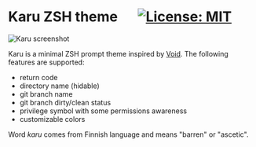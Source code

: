 # Karu ZSH theme &emsp; [![License: MIT](https://img.shields.io/badge/License-MIT-yellow.svg)](https://opensource.org/licenses/MIT)

![Karu screenshot](https://user-images.githubusercontent.com/8877215/33118835-baaefa2c-cf75-11e7-9c3c-09240968ee83.png)

Karu is a minimal ZSH prompt theme inspired by [Void]. The following features are supported:

* return code
* directory name (hidable)
* git branch name 
* git branch dirty/clean status
* privilege symbol with some permissions awareness
* customizable colors

Word *karu* comes from Finnish language and means "barren" or "ascetic".

[Void]: https://github.com/desyncr/void
